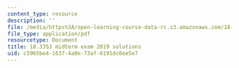 ```yaml
---
content_type: resource
description: ''
file: /media/https%3A/open-learning-course-data-rc.s3.amazonaws.com/18-335j-introduction-to-numerical-methods-spring-2019/c5965be416374a0e73af6191dc0ee5e7_MIT18_335JS19_exam19sol.pdf
file_type: application/pdf
resourcetype: Document
title: 18.335J midterm exam 2019 solutions
uid: c5965be4-1637-4a0e-73af-6191dc0ee5e7
---
```

